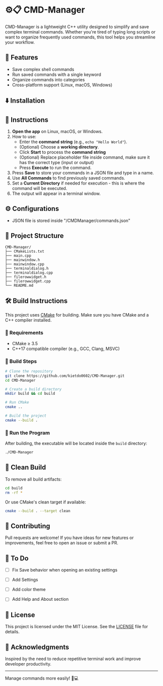 # ⚙️📋 CMD-Manager

CMD-Manager is a lightweight C++ utility designed to simplify and save complex terminal commands. Whether you're tired of typing long scripts or want to organize frequently used commands, this tool helps you streamline your workflow.

## 🚀 Features

- Save complex shell commands
- Run saved commands with a single keyword
- Organize commands into categories
- Cross-platform support (Linux, macOS, Windows)

## ⬇️ Installation


## 📘 Instructions
1. **Open the app** on Linux, macOS, or Windows.  
2. How to use:
   - Enter the **command string** (e.g., `echo "Hello World"`).  
   - (Optional) Choose a **working directory**.  
   - Click **Start** to process the **command string**
   - (Optional) Replace placeholder file inside command, make sure it has the correct type (input or output)
   - Press **Execute** to run the command.
3. Press **Save** to store your commands in a JSON file and type in a name.
4. Use **All Commands** to find previously saved commands.  
5. Set a **Current Directory** if needed for execution - this is where the command will be executed.  
6. The output will appear in a terminal window.


## ⚙️ Configurations
- JSON file is stored inside "/CMDManager/commands.json"


## 📁 Project Structure

```
CMD-Manager/
├── CMakeLists.txt
├── main.cpp
├── mainwindow.h
├── mainwindow.cpp
├── terminaldialog.h
├── terminaldialog.cpp
├── filerowwidget.h
├── filerowwidget.cpp
└── README.md
```


## 🛠️ Build Instructions

This project uses [CMake](https://cmake.org/) for building. Make sure you have CMake and a C++ compiler installed.

### 🔧 Requirements

- CMake ≥ 3.5
- C++17 compatible compiler (e.g., GCC, Clang, MSVC)

### 🧱 Build Steps

```bash
# Clone the repository
git clone https://github.com/kietdo0602/CMD-Manager.git
cd CMD-Manager

# Create a build directory
mkdir build && cd build

# Run CMake
cmake ..

# Build the project
cmake --build .
```

### 🧪 Run the Program

After building, the executable will be located inside the `build` directory:

```bash
./CMD-Manager
```

## 🧹 Clean Build

To remove all build artifacts:

```bash
cd build
rm -rf *
```

Or use CMake's clean target if available:

```bash
cmake --build . --target clean
```

## 🤝 Contributing

Pull requests are welcome! If you have ideas for new features or improvements, feel free to open an issue or submit a PR.

## 📝 To Do

- [ ] Fix Save behavior when opening an existing settings
- [ ] Add Settings
- [ ] Add color theme
- [ ] Add Help and About section


## 📄 License

This project is licensed under the MIT License. See the [LICENSE](LICENSE) file for details.

## 🙌 Acknowledgments

Inspired by the need to reduce repetitive terminal work and improve developer productivity.

---

Manage commands more easily! 🧠💻


